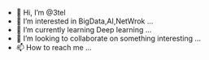 - 👋 Hi, I’m @3tel
- 👀 I’m interested in BigData,AI,NetWrok ...
- 🌱 I’m currently learning Deep learning ...
- 💞️ I’m looking to collaborate on something interesting ...
- 📫 How to reach me ...

<!---
3tel/3tel is a ✨ special ✨ repository because its `README.md` (this file) appears on your GitHub profile.
You can click the Preview link to take a look at your changes.
--->
